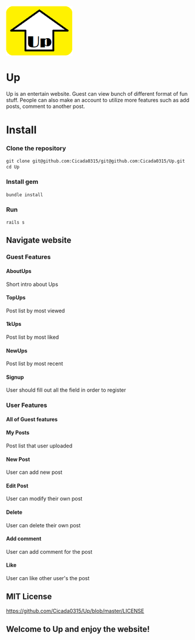 ![](app/assets/images/logo.png) <br>
# Up
Up is an entertain website. Guest can view bunch of different format of fun stuff. People can also make an account to utilize more features such as add posts, comment to another post. 

# Install
### Clone the repository
```
git clone git@github.com:Cicada0315/git@github.com:Cicada0315/Up.git
cd Up
```
### Install gem
```
bundle install
```
### Run
```
rails s
``` 

## Navigate website
### Guest Features
#### AboutUps
Short intro about Ups
#### TopUps
Post list by most viewed
#### 1kUps
Post list by most liked
#### NewUps
Post list by most recent
#### Signup
User should fill out all the field in order to register 
### User Features
#### All of Guest features
#### My Posts
Post list that user uploaded
#### New Post
User can add new post
#### Edit Post
User can modify their own post
#### Delete
User can delete their own post
#### Add comment
User can add comment for the post
#### Like
User can like other user's the post

## MIT License
https://github.com/Cicada0315/Up/blob/master/LICENSE

## Welcome to Up and enjoy the website!